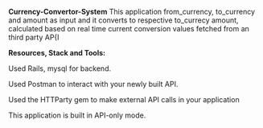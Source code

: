 **Currency-Convertor-System**
 This application from_currency, to_currency and amount as input and it converts to respective to_currecy amount, calculated based on real time current conversion values fetched from an third party AP{I




**Resources, Stack and Tools:**

  Used Rails, mysql for backend.

  Used Postman to interact with your newly built API.

  Used the HTTParty gem to make external API calls in your application

  This application is  built in API-only mode.
